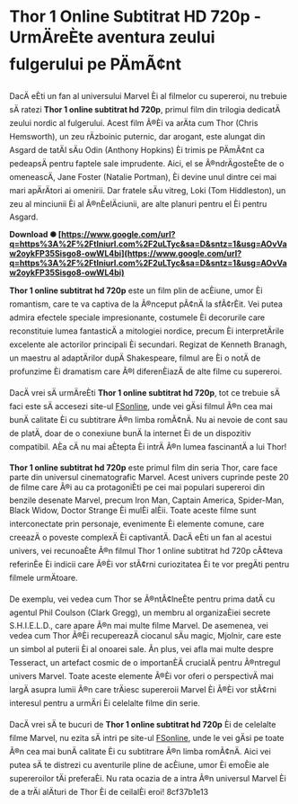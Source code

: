 
 
# Thor 1 Online Subtitrat HD 720p - UrmÄreÈte aventura zeului fulgerului pe PÄmÃ¢nt
 
DacÄ eÈti un fan al universului Marvel Èi al filmelor cu supereroi, nu trebuie sÄ ratezi **Thor 1 online subtitrat hd 720p**, primul film din trilogia dedicatÄ zeului nordic al fulgerului. Acest film Ã®Èi va arÄta cum Thor (Chris Hemsworth), un zeu rÄzboinic puternic, dar arogant, este alungat din Asgard de tatÄl sÄu Odin (Anthony Hopkins) Èi trimis pe PÄmÃ¢nt ca pedeapsÄ pentru faptele sale imprudente. Aici, el se Ã®ndrÄgosteÈte de o omeneascÄ, Jane Foster (Natalie Portman), Èi devine unul dintre cei mai mari apÄrÄtori ai omenirii. Dar fratele sÄu vitreg, Loki (Tom Hiddleston), un zeu al minciunii Èi al Ã®nÈelÄciunii, are alte planuri pentru el Èi pentru Asgard.
 
**Download ✺ [https://www.google.com/url?q=https%3A%2F%2Ftlniurl.com%2F2uLTyc&sa=D&sntz=1&usg=AOvVaw2oykFP35Sisgo8-owWL4bi](https://www.google.com/url?q=https%3A%2F%2Ftlniurl.com%2F2uLTyc&sa=D&sntz=1&usg=AOvVaw2oykFP35Sisgo8-owWL4bi)**


 
**Thor 1 online subtitrat hd 720p** este un film plin de acÈiune, umor Èi romantism, care te va captiva de la Ã®nceput pÃ¢nÄ la sfÃ¢rÈit. Vei putea admira efectele speciale impresionante, costumele Èi decorurile care reconstituie lumea fantasticÄ a mitologiei nordice, precum Èi interpretÄrile excelente ale actorilor principali Èi secundari. Regizat de Kenneth Branagh, un maestru al adaptÄrilor dupÄ Shakespeare, filmul are Èi o notÄ de profunzime Èi dramatism care Ã®l diferenÈiazÄ de alte filme cu supereroi.
 
DacÄ vrei sÄ urmÄreÈti **Thor 1 online subtitrat hd 720p**, tot ce trebuie sÄ faci este sÄ accesezi site-ul [FSonline](https://fsonline.app/film/thor-2011/), unde vei gÄsi filmul Ã®n cea mai bunÄ calitate Èi cu subtitrare Ã®n limba romÃ¢nÄ. Nu ai nevoie de cont sau de platÄ, doar de o conexiune bunÄ la internet Èi de un dispozitiv compatibil. AÈa cÄ nu mai aÈtepta Èi intrÄ Ã®n lumea fascinantÄ a lui Thor!
  
**Thor 1 online subtitrat hd 720p** este primul film din seria Thor, care face parte din universul cinematografic Marvel. Acest univers cuprinde peste 20 de filme care Ã®i au ca protagoniÈti pe cei mai populari supereroi din benzile desenate Marvel, precum Iron Man, Captain America, Spider-Man, Black Widow, Doctor Strange Èi mulÈi alÈii. Toate aceste filme sunt interconectate prin personaje, evenimente Èi elemente comune, care creeazÄ o poveste complexÄ Èi captivantÄ. DacÄ eÈti un fan al acestui univers, vei recunoaÈte Ã®n filmul Thor 1 online subtitrat hd 720p cÃ¢teva referinÈe Èi indicii care Ã®Èi vor stÃ¢rni curiozitatea Èi te vor pregÄti pentru filmele urmÄtoare.
 
De exemplu, vei vedea cum Thor se Ã®ntÃ¢lneÈte pentru prima datÄ cu agentul Phil Coulson (Clark Gregg), un membru al organizaÈiei secrete S.H.I.E.L.D., care apare Ã®n mai multe filme Marvel. De asemenea, vei vedea cum Thor Ã®Èi recupereazÄ ciocanul sÄu magic, Mjolnir, care este un simbol al puterii Èi al onoarei sale. Ãn plus, vei afla mai multe despre Tesseract, un artefact cosmic de o importanÈÄ crucialÄ pentru Ã®ntregul univers Marvel. Toate aceste elemente Ã®Èi vor oferi o perspectivÄ mai largÄ asupra lumii Ã®n care trÄiesc supereroii Marvel Èi Ã®Èi vor stÃ¢rni interesul pentru a urmÄri Èi celelalte filme din serie.
 
DacÄ vrei sÄ te bucuri de **Thor 1 online subtitrat hd 720p** Èi de celelalte filme Marvel, nu ezita sÄ intri pe site-ul [FSonline](https://fsonline.app/film/thor-2011/), unde le vei gÄsi pe toate Ã®n cea mai bunÄ calitate Èi cu subtitrare Ã®n limba romÃ¢nÄ. Aici vei putea sÄ te distrezi cu aventurile pline de acÈiune, umor Èi emoÈie ale supereroilor tÄi preferaÈi. Nu rata ocazia de a intra Ã®n universul Marvel Èi de a trÄi alÄturi de Thor Èi de ceilalÈi eroi!
 8cf37b1e13
 
